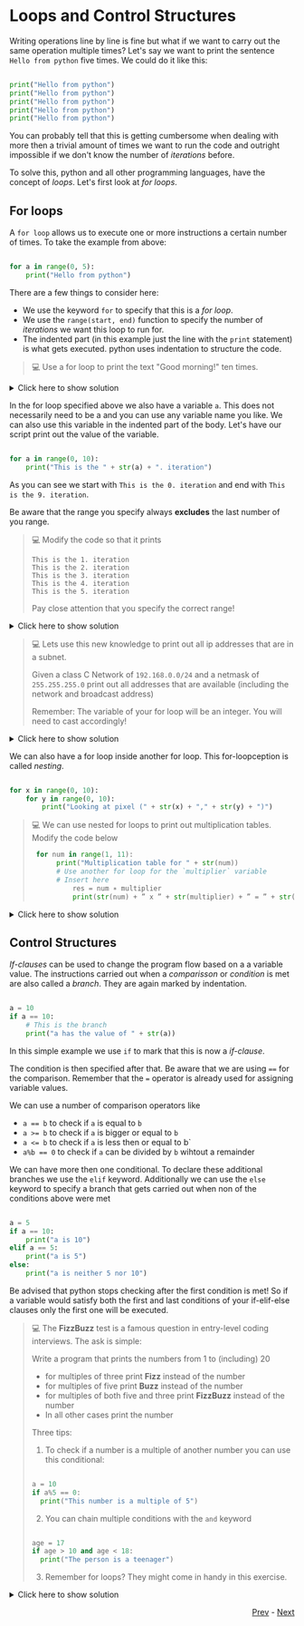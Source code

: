 # Loops and Control Structures

Writing operations line by line is fine but what if we want to carry out the same operation multiple times? Let's say we want to print the sentence `Hello from python` five times. We could do it like this:

```python

print("Hello from python")
print("Hello from python")
print("Hello from python")
print("Hello from python")
print("Hello from python")
```

You can probably tell that this is getting cumbersome when dealing with more then a trivial amount of times we want to run the code and outright impossible if we don't know the number of *iterations* before.

To solve this, python and all other programming languages, have the concept of *loops*. Let's first look at *for loops*.

## For loops

A `for loop` allows us to execute one or more instructions a certain number of times. To take the example from above:

```python

for a in range(0, 5):
    print("Hello from python")
```

There are a few things to consider here:

* We use the keyword `for` to specify that this is a *for loop*. 
* We use the `range(start, end)` function to specify the number of *iterations* we want this loop to run for. 
* The indented part (in this example just the line with the `print` statement) is what gets executed. python uses indentation to structure the code.

> :computer: Use a for loop to print the text "Good morning!" ten times.

<details>
  <summary>Click here to show solution</summary>
  
  ```python
  
  for a in range(0, 10):
    print("Good morning!")
  ```
</details>

In the for loop specified above we also have a variable `a`. This does not necessarily need to be a and you can use any variable name you like. We can also use this variable in the indented part of the body. Let's have our script print out the value of the variable.

```python

for a in range(0, 10):
    print("This is the " + str(a) + ". iteration")
```

As you can see we start with `This is the 0. iteration` and end with `This is the 9. iteration`.

Be aware that the range you specify always **excludes** the last number of you range. 

> :computer: Modify the code so that it prints 
> 
> ```
> This is the 1. iteration
> This is the 2. iteration
> This is the 3. iteration
> This is the 4. iteration
> This is the 5. iteration
> ```
>
> Pay close attention that you specify the correct range!

<details>
  <summary>Click here to show solution</summary>
  
  ```python
  
  for a in range(1, 6):
    print("This is the " + str(a) + ". iteration")
  ```
</details>

> :computer: Lets use this new knowledge to print out all ip addresses that are in a subnet.
> 
> Given a class C Network of `192.168.0.0/24` and a netmask of `255.255.255.0` print out all addresses that are available (including the network and broadcast address)
>
> Remember: The variable of your for loop will be an integer. You will need to cast accordingly!

<details>
  <summary>Click here to show solution</summary>
  
  ```python
  
  for host_part in range(0, 256):
    ip_address = "192.168.0." + str(host_part)
  ```
</details>

We can also have a for loop inside another for loop. This for-loopception is called *nesting*.

```python

for x in range(0, 10):
    for y in range(0, 10):
        print("Looking at pixel (" + str(x) + "," + str(y) + ")")
```

> :computer: We can use nested for loops to print out multiplication tables. Modify the code below
> 
> ```python
>  for num in range(1, 11):
>       print("Multiplication table for " + str(num))
>       # Use another for loop for the `multiplier` variable 
>       # Insert here
>           res = num ∗ multiplier
>           print(str(num) + ” x ” + str(multiplier) + ” = ” + str(res))
> ```

<details>
  <summary>Click here to show solution</summary>
  
  ```python
    
  for num in range(1, 11):
        print("Multiplication table for " + str(num))
        for multiplier in range(1, 11):
           res = num ∗ multiplier
           print(str(num) + ” x ” + str(multiplier) + ” = ” + str(res))
  ```
</details>

## Control Structures

*If-clauses* can be used to change the program flow based on a a variable value. The instructions carried out when a *comparisson* or *condition* is met are also called a *branch*. They are again marked by indentation.

```python

a = 10
if a == 10:
    # This is the branch
    print("a has the value of " + str(a))
```

In this simple example we use `if` to mark that this is now a *if-clause*. 

The condition is then specified after that. Be aware that we are using `==` for the comparison. Remember that the `=` operator is already used for assigning variable values. 

We can use a number of comparison operators like 

* `a == b` to check if `a` is equal to `b`
* `a >= b` to check if `a` is bigger or equal to `b` 
* `a <= b` to check if `a` is less then or equal to b`
* `a%b == 0` to check if `a` can be divided by `b` wihtout a remainder

We can have more then one conditional. To declare these additional branches we use the `elif` keyword. Additionally we can use the `else` keyword to specify a branch that gets carried out when non of the conditions above were met

```python

a = 5
if a == 10:
    print("a is 10")
elif a == 5:
    print("a is 5")
else:
    print("a is neither 5 nor 10")
```
Be advised that python stops checking after the first condition is met! So if a variable would satisfy both the first and last conditions of your if-elif-else clauses only the first one will be executed.

> :computer: The **FizzBuzz** test is a famous question in entry-level coding interviews. The ask is simple:
> 
> Write a program that prints the numbers from 1 to (including) 20
> 
> * for multiples of three print **Fizz** instead of the number
> * for multiples of five print **Buzz** instead of the number
> * for multiples of both five and three print **FizzBuzz** instead of the number
> * In all other cases print the number
> 
> Three tips: 
> 
> 1) To check if a number is a multiple of another number you can use this conditional:
> 
> ```python
> 
> a = 10
> if a%5 == 0:
>   print("This number is a multiple of 5")
> ```
>
> 2) You can chain multiple conditions with the `and` keyword
> 
> ```python
> 
> age = 17
> if age > 10 and age < 18:
>   print("The person is a teenager")
> ```
> 
> 3) Remember for loops? They might come in handy in this exercise.

<details>
  <summary>Click here to show solution</summary>
  
  ```python
  
  for num in range(1, 21):
    if num % 3 == 0 and num % 5 == 0:
        print("FizzBuzz")
    elif num % 3 == 0:
        print("Fizz")
    elif num % 5 == 0:
        print("Buzz")
    else:
        print(str(num))
  ```
</details>

<div align="right">
   
   [Prev](variables.md) - [Next](functions.md)
</div>
